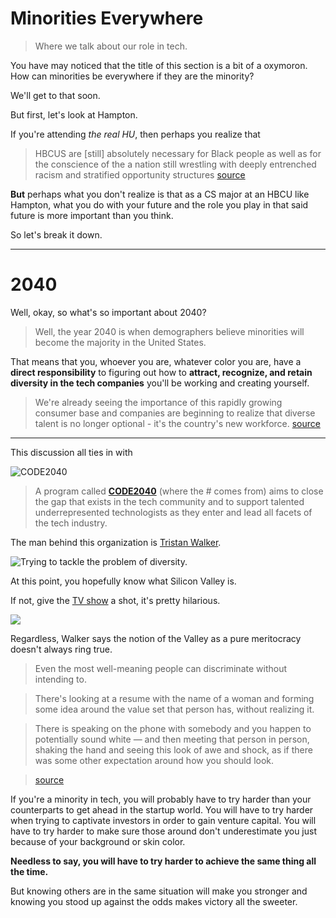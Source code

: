 # Minorities Everywhere

> Where we talk about our role in tech.

You have may noticed that the title of this section is a bit of a oxymoron. How can minorities be everywhere if they are the minority?

We'll get to that soon.

But first, let's look at Hampton.

If you're attending *the real HU*,  then perhaps you realize that

> HBCUS are [still] absolutely necessary for Black people as well as for the conscience of the a nation still wrestling with deeply entrenched racism and stratified opportunity structures [source](http://www.ebony.com/news-views/stop-asking-if-hbcus-are-relevant-392#.VPhtFIHF88Y)

**But** perhaps what you don't realize is that as a CS major at an HBCU like Hampton, what you do with your future and the role you play in that said future is more important than you think.

So let's break it down.

---

# 2040

Well, okay, so what's so important about 2040?

> Well, the year 2040 is when demographers believe minorities will become the majority in the United States.

That means that you, whoever you are, whatever color you are, have a **direct responsibility** to figuring out how to **attract, recognize, and retain diversity in the tech companies** you'll be working and creating yourself.

> We're already seeing the importance of this rapidly growing consumer base and companies are beginning to realize that diverse talent is no longer optional - it's the country's new workforce. [source](http://www.code2040.org/background/)

---

This discussion all ties in with

![CODE2040](https://cdn.evbuc.com/eventlogos/86898779/code2040.jpg)

> A program called [**CODE2040**](http://code2040.org) (where the # comes from) aims to close the gap that exists in the tech community and to support talented underrepresented technologists as they enter and lead all facets of the tech industry.

The man behind this organization is [Tristan Walker](https://twitter.com/tristanwalker).

![Trying to tackle the problem of diversity.](http://rack.0.mshcdn.com/media/ZgkyMDEzLzEwLzIyL2ZjL3RyaXN0YW53YWxrLmFlNmRlLmpwZwpwCXRodW1iCTk1MHg1MzQjCmUJanBn/92032228/1dd/tristan-walker-image.jpg)

At this point, you hopefully know what Silicon Valley is.

If not, give the [TV show](http://en.wikipedia.org/wiki/Silicon_Valley_%28TV_series%29) a shot, it's pretty hilarious.

![](http://upload.wikimedia.org/wikipedia/en/3/33/Silicon_valley_title.png)

Regardless, Walker says the notion of the Valley as a pure meritocracy doesn't always ring true.

> Even the most well-meaning people can discriminate without intending to.

> There's looking at a resume with the name of a woman and forming some idea around the value set that person has, without realizing it.

> There is speaking on the phone with somebody and you happen to potentially sound white — and then meeting that person in person, shaking the hand and seeing this look of awe and shock, as if there was some other expectation around how you should look.

> [source](http://www.npr.org/blogs/codeswitch/2013/11/07/243783500/meet-the-entrepreneur-who-wants-to-change-silicon-valley)

If you're a minority in tech, you will probably have to try harder than your counterparts to get ahead in the startup world. You will have to try harder when trying to captivate investors in order to gain venture capital. You will have to try harder to make sure those around don't underestimate you just because of your background or skin color.

**Needless to say, you will have to try harder to achieve the same thing all the time.**

But knowing others are in the same situation will make you stronger and knowing you stood up against the odds makes victory all the sweeter.



